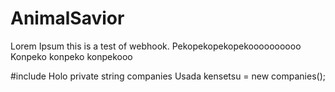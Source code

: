 # AnimalSavior
Lorem Ipsum this is a test of webhook.
Pekopekopekopekoooooooooo
Konpeko konpeko konpekooo

#include Holo
private string companies
Usada kensetsu = new companies();



